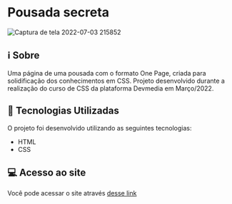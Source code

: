 # Pousada secreta

![Captura de tela 2022-07-03 215852](https://user-images.githubusercontent.com/94997593/177064467-a426bc84-689c-4997-8738-3dcc29a153f3.gif)


## :information_source: Sobre
Uma página de uma pousada com o formato One Page, criada para solidificação dos conhecimentos em CSS. Projeto desenvolvido durante a realização do curso de CSS da plataforma Devmedia em Março/2022.


## :rocket: Tecnologias Utilizadas 

O projeto foi desenvolvido utilizando as seguintes tecnologias:

- HTML
- CSS


## :computer: Acesso ao site

Você pode acessar o site através [desse link](https://pousada-secreta-ten.vercel.app/)
